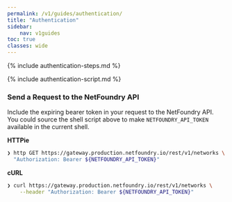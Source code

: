 ```yaml
---
permalink: /v1/guides/authentication/
title: "Authentication"
sidebar:
    nav: v1guides
toc: true
classes: wide
---
```


{% include authentication-steps.md %}

{% include authentication-script.md %}

### Send a Request to the NetFoundry API

Include the expiring bearer token in your request to the NetFoundry API. You could source the shell script above to make `NETFOUNDRY_API_TOKEN` available in the current shell.

**HTTPie**

```bash
❯ http GET https://gateway.production.netfoundry.io/rest/v1/networks \
  "Authorization: Bearer ${NETFOUNDRY_API_TOKEN}"
```

**cURL**

```bash
❯ curl https://gateway.production.netfoundry.io/rest/v1/networks \
    --header "Authorization: Bearer ${NETFOUNDRY_API_TOKEN}"
```

